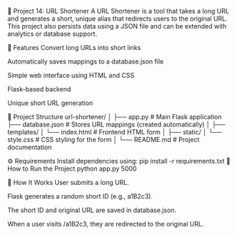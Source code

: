 📌 Project 14: URL Shortener
A URL Shortener is a tool that takes a long URL and generates a short, unique alias that redirects users to the original URL. This project also persists data using a JSON file and can be extended with analytics or database support.

🚀 Features
Convert long URLs into short links

Automatically saves mappings to a database.json file

Simple web interface using HTML and CSS

Flask-based backend

Unique short URL generation

📁 Project Structure
url-shortener/
│
├── app.py                # Main Flask application
├── database.json         # Stores URL mappings (created automatically)
│
├── templates/
│   └── index.html        # Frontend HTML form
│
├── static/
│   └── style.css         # CSS styling for the form
│
└── README.md             # Project documentation


⚙️ Requirements
Install dependencies using:
pip install -r requirements.txt
🧪 How to Run the Project
python app.py
5000

🧠 How It Works
User submits a long URL.

Flask generates a random short ID (e.g., a1B2c3).

The short ID and original URL are saved in database.json.

When a user visits /a1B2c3, they are redirected to the original URL.

